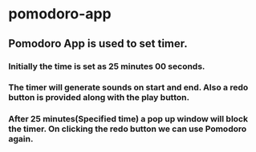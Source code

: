 # pomodoro-app

## Pomodoro App is used to set timer.

### Initially the time is set as 25 minutes 00 seconds.
### The timer will generate sounds on start and end. Also a redo button is provided along with the play button.
### After 25 minutes(Specified time) a pop up window will block the timer. On clicking the redo button we can use Pomodoro again.